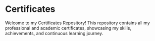 # Certificates
Welcome to my Certificates Repository! This repository contains all my professional and academic certificates, showcasing my skills, achievements, and continuous learning journey.
